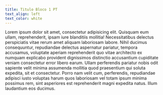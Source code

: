 ```yaml
---
title: Titulo Bloco 1 PT
text_align: left
text_color: white
---
```


Lorem ipsum dolor sit amet, consectetur adipisicing elit. Quisquam eum ullam, reprehenderit, ipsam iure blanditiis mollitia! Necessitatibus delectus perspiciatis vitae rerum amet aliquam laboriosam labore. Nihil ducimus consequuntur, repudiandae delectus aspernatur pariatur, tempora accusamus, voluptate aperiam reprehenderit quo vitae architecto ex numquam explicabo provident dignissimos distinctio accusantium cupiditate veniam consectetur error libero earum. Ullam perferendis pariatur nobis odit sapiente velit minima assumenda mollitia quod praesentium qui soluta expedita, sit et consectetur. Porro nam velit cum, perferendis, repudiandae adipisci iusto voluptas harum quos laboriosam vel totam ipsum minima possimus rem, sint asperiores est reprehenderit magni expedita natus. Illum laudantium eos ducimus.